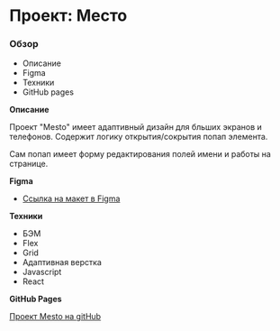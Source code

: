 # Проект: Место

### Обзор

- Описание
- Figma
- Техники
- GitHub pages

**Описание**

Проект "Mesto" имеет адаптивный дизайн для бльших экранов и телефонов. Содержит логику открытия/сокрытия попап элемента.

Сам попап имеет форму редактирования полей имени и работы на странице.

**Figma**

- [Ссылка на макет в Figma](https://www.figma.com/file/2cn9N9jSkmxD84oJik7xL7/JavaScript.-Sprint-4?node-id=0%3A1)

**Техники**

- БЭМ
- Flex
- Grid
- Адаптивная верстка
- Javascript
- React

**GitHub Pages**

[Проект Mesto на gitHub](https://beez0mbie.github.io/mesto-react/)
